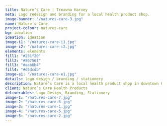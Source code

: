 ```yaml
---
title: Nature’s Care | Treawna Harvey
meta: Logo redesign and branding for a local health product shop.
image-banner: "/natures-care-3.jpg"
name: Nature’s Care
project-colour: natures-care
bg: ideation
ideation: ideation
image-i1: "/natures-care-i1.jpg"
image-i2: "/natures-care-i2.jpg"
elements: elements
fill1: "#231f20"
fill2: "#56756f"
fill3: "#aab6b4"
fill4: "#d5dcdb"
image-e1: "/natures-care-e1.jpg"
details: logo design / branding / stationery
description: Nature’s Care is a local health product shop in downtown Ottawa. The store is recognized for its extensive inventory, friendly staff and knowledgeable owner, so the redesign of their logo and brand had these qualities in mind.
client: Nature’s Care Health Products
deliverables: Logo Design, Branding, Stationery
image-1: "/natures-care-7.jpg"
image-2: "/natures-care-6.jpg"
image-3: "/natures-care-1.jpg"
image-4: "/natures-care-5.jpg"
image-5: "/natures-care-2.jpg"
---
```

